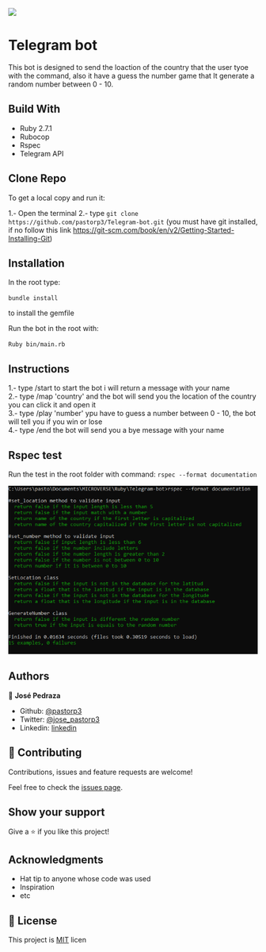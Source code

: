 ![](https://img.shields.io/badge/Microverse-blueviolet)
# Telegram bot

This bot is designed to send the loaction of the country that the user tyoe with the command, also it have a guess the number game that It generate a random number between 0 - 10.

## Build With

- Ruby 2.7.1
- Rubocop
- Rspec
- Telegram API

## Clone Repo

To get a local copy and run it:

1.- Open the terminal
2.- type `git clone https://github.com/pastorp3/Telegram-bot.git` (you must have git installed, if no follow this link https://git-scm.com/book/en/v2/Getting-Started-Installing-Git)

## Installation

In the root  type: 

 `bundle install`
 
 to install the gemfile
 
 Run the bot in the root with:
 
 `Ruby bin/main.rb`
 
 ## Instructions
 
 1.- type /start to start the bot i will return a message with your name <br>
 2.- type /map 'country' and the bot will send you the location of the country you can click it and open it <br>
 3.- type /play 'number' ypu have to guess a number between 0 - 10, the bot will tell you if you win or lose <br>
 4.- type /end the bot will send you a bye message with your name
 
 ## Rspec test
 
 Run the test in the root folder with command:
 `rspec --format documentation`
 
 ![screenshot](./img/test.png)
 
 ## Authors

👤 **José Pedraza**

- Github: [@pastorp3](https://github.com/pastorp3)
- Twitter: [@jose_pastorp3](https://twitter.com/jose_pastorp3)
- Linkedin: [linkedin](https://www.linkedin.com/in/jos%C3%A9-pedraza-acevedo-ab700a1a9/)

## 🤝 Contributing

Contributions, issues and feature requests are welcome!

Feel free to check the [issues page](https://github.com/pastorp3/Telegram-bot/issues).

## Show your support

Give a ⭐️ if you like this project!

## Acknowledgments

- Hat tip to anyone whose code was used
- Inspiration
- etc

## 📝 License

This project is [MIT](lic.url) licen

 
